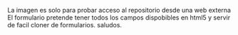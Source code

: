 La imagen es solo para probar acceso al repositorio desde una web externa
El formulario pretende tener todos los campos dispobibles en html5 y servir de facil cloner de formularios.
saludos.
